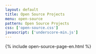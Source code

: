```yaml
---
layout: default
title: Open Source Projects
menu: open-source
pattern: Open Source Projects
css: ['open-source.css']
javascript: ['underscore-min.js']
---
```

{% include open-source-page-en.html %}